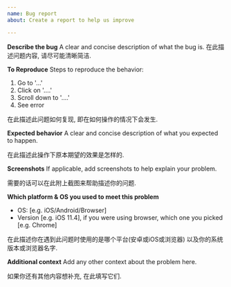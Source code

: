 ```yaml
---
name: Bug report
about: Create a report to help us improve

---
```


**Describe the bug**
A clear and concise description of what the bug is.
在此描述问题内容, 请尽可能清晰简洁.

**To Reproduce**
Steps to reproduce the behavior:
1. Go to '...'
2. Click on '....'
3. Scroll down to '....'
4. See error

在此描述此问题如何复现, 即在如何操作的情况下会发生.

**Expected behavior**
A clear and concise description of what you expected to happen.

在此描述此操作下原本期望的效果是怎样的.

**Screenshots**
If applicable, add screenshots to help explain your problem.

需要的话可以在此附上截图来帮助描述你的问题.

**Which platform & OS you used to meet this problem**
 - OS: [e.g. iOS/Android/Browser]
 - Version [e.g. iOS 11.4], if you were using browser, which one you picked [e.g. Chrome]

在此描述你在遇到此问题时使用的是哪个平台(安卓或iOS或浏览器) 以及你的系统版本或浏览器名字.

**Additional context**
Add any other context about the problem here.

如果你还有其他内容想补充, 在此填写它们.
